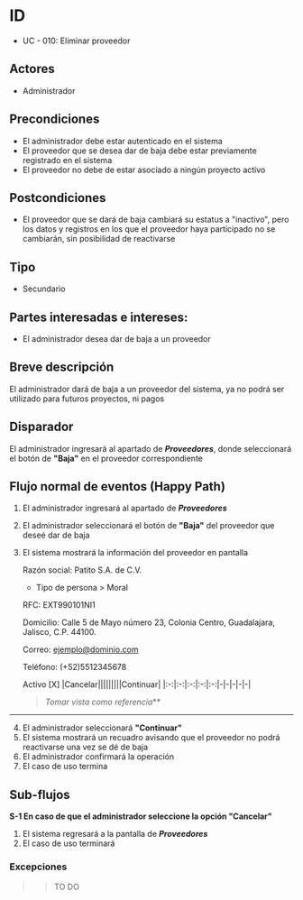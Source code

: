 # ID
 - UC - 010: Eliminar proveedor 
 
## Actores
 * Administrador

## Precondiciones
 * El administrador debe estar autenticado en el sistema
 * El proveedor que se desea dar de baja debe estar previamente registrado en el sistema
 * El proveedor no debe de estar asociado a ningún proyecto activo

## Postcondiciones
 * El proveedor que se dará de baja cambiará su estatus a "inactivo", pero los datos y registros en los que el proveedor haya participado no se cambiarán, sin posibilidad de reactivarse
   
## Tipo 
 * Secundario

## Partes interesadas e intereses:
- El administrador desea dar de baja a un proveedor

## Breve descripción
El administrador dará de baja a un proveedor del sistema, ya no podrá ser utilizado para futuros proyectos, ni pagos

## Disparador
El administrador ingresará al apartado de __*Proveedores*__, donde seleccionará el botón de __"Baja"__ en el proveedor correspondiente

## Flujo normal de eventos (Happy Path)
1. El administrador ingresará al apartado de __*Proveedores*__
2. El administrador seleccionará el botón de __"Baja"__ del proveedor que deseé dar de baja
3. El sistema mostrará la información del proveedor en pantalla

      Razón social:         Patito S.A. de C.V.

      * Tipo de persona     > Moral

      RFC:                  EXT990101NI1

      Domicilio:            Calle 5 de Mayo número 23, Colonia Centro, Guadalajara, Jalisco, C.P. 44100.

      Correo:               ejemplo@dominio.com

      Teléfono:             (+52)5512345678

      Activo                [X] 
   |Cancelar|||||||||Continuar|
   |:-:|:-:|:-:|:-:|:-:|-|-|-|-|-|
   
   >*Tomar vista como referencia***
---
4. El administrador seleccionará __"Continuar"__
5. El sistema mostrará un recuadro avisando que el proveedor no podrá reactivarse una vez se dé de baja
5. El administrador confirmará la operación
6. El caso de uso termina

## Sub-flujos 
__S-1 En caso de que el administrador seleccione la opción "Cancelar"__
1. El sistema regresará a la pantalla de __*Proveedores*__ 
1. El caso de uso terminará

### Excepciones
>> TO DO